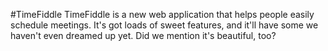 #TimeFiddle
TimeFiddle is a new web application that helps people easily schedule meetings. It's got loads of sweet features, and it'll have some we haven't even dreamed up yet. Did we mention it's beautiful, too?